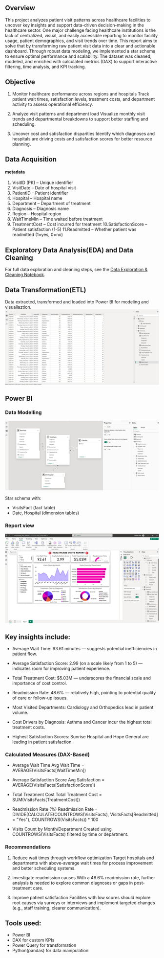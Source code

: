 ## Overview
This project analyzes patient visit patterns across healthcare facilities to uncover key insights and support data-driven decision-making in the healthcare sector. One major challenge facing healthcare institutions is the lack of centralized, visual, and easily accessible reporting to monitor facility usage, patient demographics, and visit trends over time. This report aims to solve that by transforming raw patient visit data into a clear and actionable dashboard.
Through robust data modeling, we implemented a star schema to ensure optimal performance and scalability. The dataset was cleaned, modeled, and enriched with calculated metrics (DAX) to support interactive filtering, time analysis, and KPI tracking.

## Objective
1. Monitor healthcare performance across regions and hospitals
Track patient wait times, satisfaction levels, treatment costs, and department activity to assess operational efficiency.

2. Analyze visit patterns and department load
Visualize monthly visit trends and departmental breakdowns to support better staffing and scheduling.

3. Uncover cost and satisfaction disparities
Identify which diagnoses and hospitals are driving costs and satisfaction scores for better resource planning.

## Data Acquisition
   #### metadata
  1. VisitID (PK) – Unique identifier
  2. VisitDate – Date of hospital visit
  3. PatientID – Patient identifier
  4. Hospital – Hospital name
  5. Department – Department of treatment
  6. Diagnosis – Diagnosis name
  7. Region – Hospital region
  8. WaitTimeMin – Time waited before treatment
  9. TreatmentCost – Cost incurred for treatment
  10.SatisfactionScore – Patient satisfaction (1-5)
  11.Readmitted – Whether patient was readmitted (1=yes, 0=no)    

 ## Exploratory Data Analysis(EDA) and Data Cleaning 
For full data exploration and cleaning steps, see the [Data Exploration & Cleaning Notebook](notebooks/data_exploration_cleaning.ipynb).


 ## Data Transformation(ETL)
  Data extracted, transformed and loaded into Power BI for modeling and visualiaztion.
  ![Table view](Images/Table_view.png)
 
 ## Power BI 
 ### Data Modelling
 ![Modelling view](Images/Model_view.png)


 Star schema with:
- VisitsFact (fact table)
- Date, Hospital (dimension tables)


 ### Report view 

 ![Report view](Images/Report_view.png)
 
## Key insights include:

- Average Wait Time: 93.61 minutes — suggests potential inefficiencies in patient flow.

- Average Satisfaction Score: 2.99 (on a scale likely from 1 to 5) — indicates room for improving patient experience.

- Total Treatment Cost: $5.03M — underscores the financial scale and importance of cost control.

- Readmission Rate: 48.6% — relatively high, pointing to potential quality of care or follow-up issues.

- Most Visited Departments: Cardiology and Orthopedics lead in patient volume.

- Cost Drivers by Diagnosis: Asthma and Cancer incur the highest total treatment costs.

- Highest Satisfaction Scores: Sunrise Hospital and Hope General are leading in patient satisfaction.


### Calculated Measures (DAX-Based)
- Average Wait Time
Avg Wait Time = AVERAGE(VisitsFacts[WaitTimeMin])

- Average Satisfaction Score
Avg Satisfaction = AVERAGE(VisitsFacts[SatisfactionScore])

- Total Treatment Cost
Total Treatment Cost = SUM(VisitsFacts[TreatmentCost])

- Readmission Rate (%)
Readmission Rate = DIVIDE(CALCULATE(COUNTROWS(VisitsFacts), VisitsFacts[Readmitted] = "Yes"), COUNTROWS(VisitsFacts)) * 100

- Visits Count by Month/Department
Created using COUNTROWS(VisitsFacts) filtered by time or department.


### Recommendations
1. Reduce wait times through workflow optimization
Target hospitals and departments with above-average wait times for process improvement and better scheduling systems.

2. Investigate readmission causes
With a 48.6% readmission rate, further analysis is needed to explore common diagnoses or gaps in post-treatment care.

3. Improve patient satisfaction
Facilities with low scores should explore root causes via surveys or interviews and implement targeted changes (e.g., staff training, clearer communication).

## Tools used:
- Power BI
- DAX for custom KPIs
- Power Query for transformation
- Python(pandas) for data manipulation

